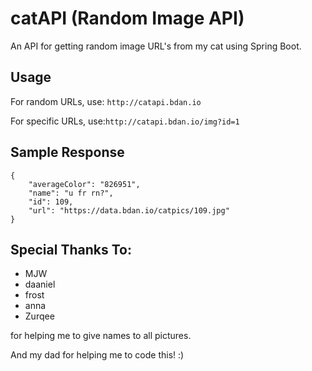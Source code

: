 # catAPI (Random Image API)

An API for getting random image URL's from my cat using Spring Boot.

## Usage

For random URLs, use: ```http://catapi.bdan.io```

For specific URLs, use:```http://catapi.bdan.io/img?id=1```

## Sample Response

```
{
    "averageColor": "826951",
    "name": "u fr rn?",
    "id": 109,
    "url": "https://data.bdan.io/catpics/109.jpg"
}
```

## Special Thanks To:
- MJW
- daaniel
- frost
- anna
- Zurqee

for helping me to give names to all pictures.

And my dad for helping me to code this! :)